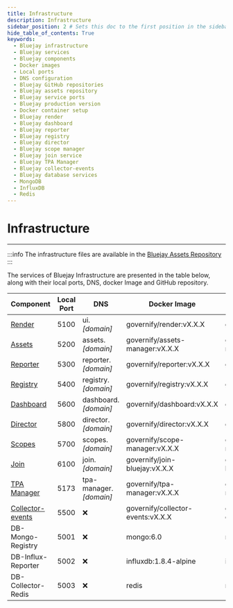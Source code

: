 ```yaml
---
title: Infrastructure
description: Infrastructure
sidebar_position: 2 # Sets this doc to the first position in the sidebar
hide_table_of_contents: True
keywords:
  - Bluejay infrastructure
  - Bluejay services
  - Bluejay components
  - Docker images
  - Local ports
  - DNS configuration
  - Bluejay GitHub repositories
  - Bluejay assets repository
  - Bluejay service ports
  - Bluejay production version
  - Docker container setup
  - Bluejay render
  - Bluejay dashboard
  - Bluejay reporter
  - Bluejay registry
  - Bluejay director
  - Bluejay scope manager
  - Bluejay join service
  - Bluejay TPA Manager
  - Bluejay collector-events
  - Bluejay database services
  - MongoDB
  - InfluxDB
  - Redis
---
```


# Infrastructure

---

:::info
The infrastructure files are available in the [Bluejay Assets Repository](https://github.com/governify/assets-bluejay)
:::

The services of Bluejay Infrastructure are presented in the table below, along with their local ports, DNS, docker Image and GitHub repository.

|            Component                                 |Local Port|       DNS           |        Docker Image               | Production Version |
|------------------------------------------------------|----------|---------------------|-----------------------------------|--------------------|
| [Render](https://github.com/governify/render)        | 5100     | ui.*[domain]*       |governify/render:vX.X.X            |         governify/render:v2.3.0           |
| [Assets](https://github.com/governify/assets-manager)| 5200     | assets.*[domain]*   |governify/assets-manager:vX.X.X    |          governify/assets-manager:v1.5.0          |
| [Reporter](https://github.com/governify/reporter)    | 5300     | reporter.*[domain]* |governify/reporter:vX.X.X          |           governify/reporter:v2.9.1         |
| [Registry](https://github.com/governify/registry)    | 5400     | registry.*[domain]* |governify/registry:vX.X.X          |         governify/registry:v3.8.0           |
| [Dashboard](https://github.com/governify/dashboard)  | 5600     | dashboard.*[domain]*|governify/dashboard:vX.X.X         |          governify/dashboard:v1.1.0          |
| [Director](https://github.com/governify/director)    | 5800     | director.*[domain]* |governify/director:vX.X.X          |         governify/director:v1.5.0           |
| [Scopes](https://github.com/governify/scope-manager) | 5700     | scopes.*[domain]*   |governify/scope-manager:vX.X.X     |         governify/scope-manager:v1.8.0           |
| [Join](https://github.com/governify/join-bluejay)    | 6100     | join.*[domain]*     |governify/join-bluejay:vX.X.X      |        governify/join-bluejay:v1.10.0            |
| [TPA Manager](https://github.com/governify/TPA-Manager)| 5173   | tpa-manager.*[domain]* |governify/tpa-manager:vX.X.X |         governify/tpa-manager:v2.0.0           |
| [Collector-events](https://github.com/governify/collector-events)| 5500 | ❌ |governify/collector-events:vX.X.X  |         governify/collector-events:v1.20.0           |
| DB-Mongo-Registry                                    | 5001     | ❌                  |mongo:6.0                              |        mongo:6.0            |
| DB-Influx-Reporter                                   | 5002     | ❌                  |influxdb:1.8.4-alpine              |         influxdb:1.8.4-alpine           |
| DB-Collector-Redis                                   | 5003     | ❌                  |redis                              |          redis          |
